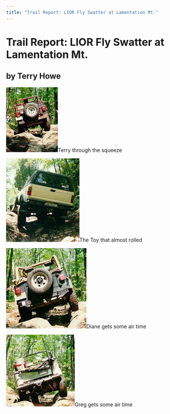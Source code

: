 ```yaml
---
title: "Trail Report: LIOR Fly Swatter at Lamentation Mt."
---
```

# Trail Report: LIOR Fly Swatter at Lamentation Mt.

## by Terry Howe

![](/images/terry/trail/s101.jpg)Terry through the squeeze 

![](/images/terry/trail/s103.jpg)The Toy that almost rolled 

![](/images/terry/trail/s112.jpg)Diane gets some air time 

![](/images/terry/trail/s94.jpg)Greg gets some air time